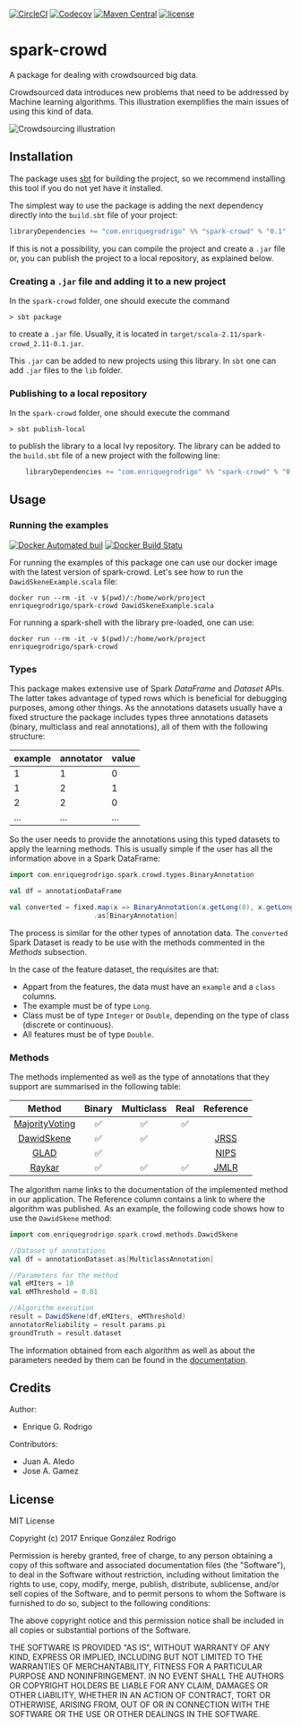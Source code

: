 [![CircleCI](https://img.shields.io/circleci/project/github/enriquegrodrigo/spark-crowd.svg)](https://circleci.com/gh/enriquegrodrigo/spark-crowd)
[![Codecov](https://img.shields.io/codecov/c/github/enriquegrodrigo/spark-crowd.svg)](https://codecov.io/gh/enriquegrodrigo/spark-crowd)
 [![Maven Central](https://img.shields.io/maven-central/v/com.enriquegrodrigo/spark-crowd_2.11.svg)](https://mvnrepository.com/artifact/com.enriquegrodrigo/spark-crowd_2.11)
[![license](https://img.shields.io/github/license/enriquegrodrigo/spark-crowd.svg)](https://opensource.org/licenses/MIT)

# spark-crowd

A package for dealing with crowdsourced big data. 

Crowdsourced data introduces new problems that need to be addressed by 
Machine learning algorithms. This illustration exemplifies the main issues 
of using this kind of data. 

![Crowdsourcing illustration](https://raw.githubusercontent.com/enriquegrodrigo/spark-crowd/master/img/illustration.png)



## Installation

The package uses [sbt](http://www.scala-sbt.org) for building the project, 
so we recommend installing this tool if you do not yet have it installed.

The simplest way to use the package is adding the next dependency directly 
into the `build.sbt` file of your project:

```scala
libraryDependencies += "com.enriquegrodrigo" %% "spark-crowd" % "0.1"
```

If this is not a possibility, you can compile the project and create a 
`.jar` file or, you can publish the project to a local repository, as 
explained below.  

### Creating a `.jar` file and adding it to a new project

In the `spark-crowd` folder, one should execute the command

    > sbt package 

to create a `.jar` file. Usually, it is located in 
`target/scala-2.11/spark-crowd_2.11-0.1.jar`.

This `.jar` can be added to new projects using this library. In `sbt` one
can add `.jar` files to the `lib` folder.

### Publishing to a local repository

In the `spark-crowd` folder, one should execute the command

    > sbt publish-local 

to publish the library to a local Ivy repository. The 
library can be added to the `build.sbt` file of a new
project with the following line:
```scala
    libraryDependencies += "com.enriquegrodrigo" %% "spark-crowd" % "0.1"
```

## Usage 

### Running the examples

[![Docker Automated buil](https://img.shields.io/docker/automated/enriquegrodrigo/docker-pydata.svg)](https://hub.docker.com/r/enriquegrodrigo/docker-pydata/)
[![Docker Build Statu](https://img.shields.io/docker/build/enriquegrodrigo/docker-pydata.svg)](https://hub.docker.com/r/enriquegrodrigo/docker-pydata/)

For running the examples of this package one can use our docker image with the latest version of spark-crowd. Let's see how to run the `DawidSkeneExample.scala` file:

	docker run --rm -it -v $(pwd)/:/home/work/project enriquegrodrigo/spark-crowd DawidSkeneExample.scala

For running a spark-shell with the library pre-loaded, one can use: 

	docker run --rm -it -v $(pwd)/:/home/work/project enriquegrodrigo/spark-crowd 

### Types

This package makes extensive use of Spark *DataFrame* and *Dataset* APIs. The latter 
takes advantage of typed rows which is beneficial for debugging purposes, among other things. 
As the annotations datasets usually have a fixed structure the package includes types
three annotations datasets (binary, multiclass and real annotations), all of them 
with the following structure:

example | annotator | value 
--------|-----------|------
1 | 1| 0
1 | 2| 1 
2 | 2| 0
...|...|...

So the user needs to provide the annotations using this typed datasets to apply the learning methods. 
This is usually simple if the user has all the information above in a Spark DataFrame:

```scala
import com.enriquegrodrigo.spark.crowd.types.BinaryAnnotation

val df = annotationDataFrame

val converted = fixed.map(x => BinaryAnnotation(x.getLong(0), x.getLong(1), x.getInt(2)))
                     .as[BinaryAnnotation]
```
The process is similar for the other types of annotation data. The `converted` Spark Dataset is ready to be use with the methods commented in the *Methods* subsection.

In the case of the feature dataset, the requisites are that:
 * Appart from the features, the data must have an `example` and a `class` columns.
 * The example must be of type `Long`.
 * Class must be of type `Integer` or `Double`, depending on the type of class (discrete or continuous).
 * All features must be of type `Double`.

### Methods

The methods implemented as well as the type of annotations that they support are summarised 
in the following table:

Method | Binary | Multiclass | Real | Reference
:-----:|:------:|:----------:|:----:|:----------:
[MajorityVoting](https://enriquegrodrigo.github.io/spark-crowd/#com.enriquegrodrigo.spark.crowd.methods.MajorityVoting$) | :white_check_mark: | :white_check_mark: | :white_check_mark: |  
[DawidSkene](https://enriquegrodrigo.github.io/spark-crowd/#com.enriquegrodrigo.spark.crowd.methods.DawidSkene$) |:white_check_mark: | :white_check_mark: | | [JRSS](https://www.jstor.org/stable/2346806?seq=1#page_scan_tab_contents) 
[GLAD](https://enriquegrodrigo.github.io/spark-crowd/#com.enriquegrodrigo.spark.crowd.methods.Glad$) | :white_check_mark: | | | [NIPS](https://papers.nips.cc/paper/3644-whose-vote-should-count-more-optimal-integration-of-labels-from-labelers-of-unknown-expertise)
[Raykar](https://enriquegrodrigo.github.io/spark-crowd/#com.enriquegrodrigo.spark.crowd.methods.RaykarBinary$) | :white_check_mark: | :white_check_mark:| :white_check_mark:| [JMLR](http://jmlr.csail.mit.edu/papers/v11/raykar10a.html) 

The algorithm name links to the documentation of the implemented method in our application. The
Reference column contains a link to where the algorithm was published. As an example, the 
following code shows how to use the `DawidSkene` method:

```scala
import com.enriquegrodrigo.spark.crowd.methods.DawidSkene

//Dataset of annotations
val df = annotationDataset.as[MulticlassAnnotation]

//Parameters for the method
val eMIters = 10
val eMThreshold = 0.01 

//Algorithm execution
result = DawidSkene(df,eMIters, eMThreshold) 
annotatorReliability = result.params.pi
groundTruth = result.dataset
```

The information obtained from each algorithm as well as about the parameters needed by them can 
be found in the [documentation](https://enriquegrodrigo.github.io/spark-crowd).

## Credits

Author:
 * Enrique G. Rodrigo

Contributors: 
 * Juan A. Aledo 
 * Jose A. Gamez

## License

MIT License

Copyright (c) 2017 Enrique González Rodrigo

Permission is hereby granted, free of charge, to any person obtaining a copy
of this software and associated documentation files (the "Software"), to deal
in the Software without restriction, including without limitation the rights
to use, copy, modify, merge, publish, distribute, sublicense, and/or sell
copies of the Software, and to permit persons to whom the Software is
furnished to do so, subject to the following conditions:

The above copyright notice and this permission notice shall be included in all
copies or substantial portions of the Software.

THE SOFTWARE IS PROVIDED "AS IS", WITHOUT WARRANTY OF ANY KIND, EXPRESS OR
IMPLIED, INCLUDING BUT NOT LIMITED TO THE WARRANTIES OF MERCHANTABILITY,
FITNESS FOR A PARTICULAR PURPOSE AND NONINFRINGEMENT. IN NO EVENT SHALL THE
AUTHORS OR COPYRIGHT HOLDERS BE LIABLE FOR ANY CLAIM, DAMAGES OR OTHER
LIABILITY, WHETHER IN AN ACTION OF CONTRACT, TORT OR OTHERWISE, ARISING FROM,
OUT OF OR IN CONNECTION WITH THE SOFTWARE OR THE USE OR OTHER DEALINGS IN THE
SOFTWARE.
